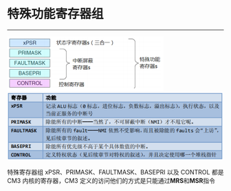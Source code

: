 # 特殊功能寄存器组

---
![](/img/images/screenshot_1653109162904.png)
![](/img/images/screenshot_1653109193601.png)

特殊寄存器组 xPSR、PRIMASK、FAULTMASK、BASEPRI 以及 CONTROL 都是 CM3 内核的寄存器，CM3 定义的访问他们的方式是只能通过**MRS**和**MSR**指令
